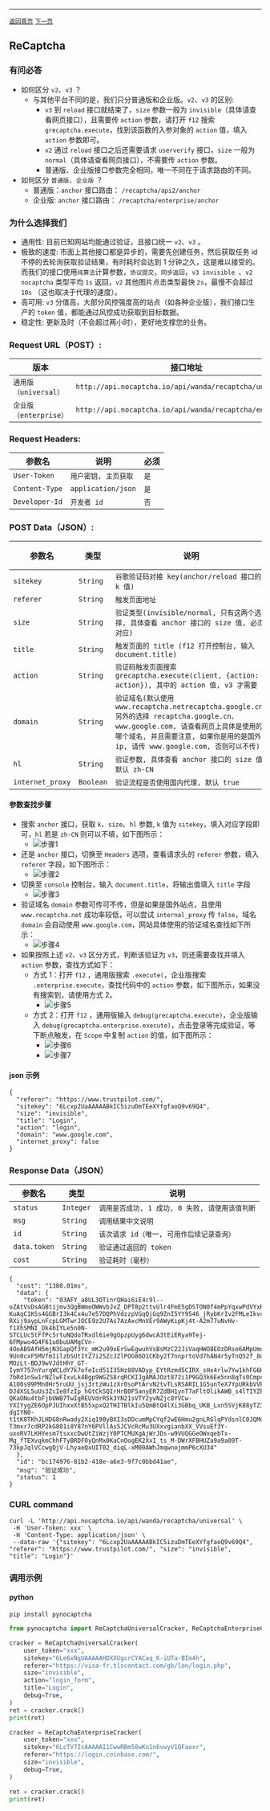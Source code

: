 ------
[`返回首页`](../README.md)    [`下一页`](cloudflare.md)

## ReCaptcha

### 有问必答

  * 如何区分 `v2`、`v3` ？
    * 与其他平台不同的是，我们只分普通版和企业版。`v2`、`v3` 的区别:
      * `v3` 到 `reload` 接口就结束了，`size` 参数一般为 `invisible`（具体请查看网页接口），且需要传 `action` 参数，请打开 `f12` 搜索 `grecaptcha.execute`，找到该函数的入参对象的 `action` 值，填入 `action` 参数即可。
      * `v2` 通过 `reload` 接口之后还需要请求 `userverify` 接口，`size` 一般为 `normal`（具体请查看网页接口），不需要传 `action` 参数。
      * 普通版、企业版接口参数完全相同，唯一不同在于请求路由的不同。
  * 如何区分 `普通版`、`企业版` ？
    * 普通版：`anchor` 接口路由： `/recaptcha/api2/anchor`
    * 企业版: `anchor` 接口路由： `/recaptcha/enterprise/anchor`


### 为什么选择我们

* 通用性: 目前已知网站均能通过验证，且接口统一 `v2`、`v3` 。
* 极致的速度: 市面上其他接口都是异步的，需要先创建任务，然后获取任务 id 不停的去轮询获取验证结果，有时耗时会达到 1
  分钟之久，这是难以接受的。而我们的接口使用`纯算法`计算参数，`协议提交`，`同步返回`，`v3 invisible `、`v2 nocaptcha`
  类型平均 `1s` 返回，`v2` 其他图片点击类型最快 `2s`，最慢不会超过 `10s` （这也取决于代理的速度）。
* 高可用: `v3` 分值高，大部分风控强度高的站点（如各种企业版），我们接口生产的 `token` 值，都能通过风控成功获取到目标数据。
* 稳定性: 更新及时（不会超过两小时），更好地支撑您的业务。

### Request URL（POST）:

| 版本                  | 接口地址                                                  |
|----------------------|----------------------------------------------------------|
| `通用版（universal）`  | `http://api.nocaptcha.io/api/wanda/recaptcha/universal`  |
| `企业版（enterprise）` | `http://api.nocaptcha.io/api/wanda/recaptcha/enterprise` |

### Request Headers:

| 参数名            | 说明                 | 必须  |
|----------------|-----------------------|-----|
| `User-Token`   | `用户密钥, 主页获取`     | `是` |
| `Content-Type` | `application/json`    | `是` |
| `Developer-Id` | `开发者 id`            | `否` |

### POST Data（JSON）:

| 参数名 | 类型 | 说明 | 必须 |
|------|------|------|------|
| `sitekey`         |    `String`    |   `谷歌验证码对接 key(anchor/reload 接口的 k 值)`                                               |  `是` |
| `referer`         |    `String`    |   `触发页面地址`                                                                              | `是` |
| `size`            |    `String`    |   `验证类型(invisible/normal, 只有这两个选择, 具体查看 anchor 接口的 size 值, 必须对应)`      |  `是` |
| `title`           |    `String`    |   `触发页面的 title (f12 打开控制台, 输入 document.title)`                                        |  `是` |
| `action`          |    `String`    |   `验证码触发页面搜索 grecaptcha.execute(client, {action: action}), 其中的 action 值, v3 才需要`   |  `否` |
| `domain`          |    `String`    |   `验证域名(默认使用 www.recaptcha.netrecaptcha.google.cn, 另外的选择 recaptcha.google.cn、www.google.com, 请查看网页上具体是使用的哪个域名, 并且需要注意, 如果你是用的是国外 ip, 请传 www.google.com, 否则可以不传)`                         |  `否` |
| `hl`              |    `String`    |   `验证参数, 具体查看 anchor 接口的 size 值, 默认 zh-CN`    |  `否` |
| `internet_proxy`  |    `Boolean`   |   `验证流程是否使用国内代理, 默认 true`    |  `否` |

#### 参数查找步骤

* 搜索 `anchor` 接口，获取 `k`、`size`、`hl` 参数, `k` 值为 `sitekey`，填入对应字段即可，`hl` 若是 `zh-CN` 则可以不填，如下图所示：
  * ![步骤1](../images/recaptcha/arg1.png)
* 还是 `anchor` 接口，切换至 `Headers` 选项，查看请求头的 `referer` 参数，填入 `referer` 字段，如下图所示：
  * ![步骤2](../images/recaptcha/arg2.png)
* 切换至 `console` 控制台，输入 `document.title`，将输出值填入 `title` 字段
  * ![步骤3](../images/recaptcha/arg3.png)
* 验证域名 `domain` 参数可传可不传，但是如果是国外站点，且使用 `www.recaptcha.net` 成功率较低，可以尝试 `internal_proxy` 传 `false`，域名 `domain` 会自动使用 `www.google.com`，网站具体使用的验证域名查找如下所示：
  * ![步骤4](../images/recaptcha/arg4.png)
* 如果按照上述 `v2`、`v3` 区分方式，判断该验证为 `v3`，则还需要查找并填入 `action` 参数，查找方式如下：
  * 方式 1：打开 `f12` ，通用版搜索 `.execute(`，企业版搜索 `.enterprise.execute`，查找代码中的 `action` 参数，如下图所示，如果没有搜索到，请使用方式 2。
    * ![步骤5](../images/recaptcha/arg5.png)
  * 方式 2：打开 `f12` ，通用版输入 `debug(grecaptcha.execute)`，企业版输入 `debug(grecaptcha.enterprise.execute)`，点击登录等完成验证，等下断点触发，在 `Scope` 中复制 `action` 的值，如下图所示：
    * ![步骤6](../images/recaptcha/arg6.png)
    * ![步骤7](../images/recaptcha/arg7.png)


#### json 示例

```
{
  "referer": "https://www.trustpilot.com/",
  "sitekey": "6Lcxp2UaAAAAABkIC5izuDmTEeXYfgfaoQ9v69Q4",
  "size": "invisible",
  "title": "Login",
  "action": "login",
  "domain": "www.google.com",
  "internet_proxy": false
}
```

### Response Data（JSON）

| 参数名          | 类型        | 说明                            |
|--------------|-----------|-------------------------------|
| `status`     | `Integer` | `调用是否成功, 1 成功, 0 失败, 请使用该值判断` |
| `msg`        | `String`  | `调用结果中文说明`                    |
| `id`         | `String`  | `该次请求 id（唯一, 可用作后续记录查询）`      |
| `data.token` | `String`  | `验证通过返回的 token`               |
| `cost`       | `String`  | `验证耗时（毫秒）`                    |

```
{
  "cost": "1380.01ms",
  "data": {
    "token": "03AFY_a8UL3OTinrQHai6iE4c9l--oZAtVsDsAGBtijmv3QgBWmeOWWvbJvZ_DPT8p2ttvUlr4FmE5gDSTON0f4mPpYqxwPdVYxRbC0nmLuZJ0k9UmOjiK4HgUShuFu4RL7w1hyoFQ1YbUpLtW-KuAqC1KSs4GGBrI3k4Cx4u7e57DQPhVdzzpVGqQjGq9ZnI5YY9546_jRybKrIv2FMLeIkvcOJnCPUTnUREewSn7VO1bCvpdAP3Wj8DoH8jtv-RXij9aypLnFcpLGMTwrJOCE9z2U7As7AzAxcMnVEr9AWyKipKj4t-A2m77uNvHv-f1XhSMNI_Dk4bIYLe5n0N-STCLUc5tFfPc5rtuNQdoTRxdl6ie9gOpzpUyg6dwcA3tEiERya9Tej-6FMpwo4G4F61u8buUAMgCVn-4OoAB9AfH5mjN3GapQf3Yc_mK2u99xErSwEgwuhVsBsMzC22JiVaqHWO8EOzDRso6AMpUmuZw27b3Kl8IhFH1OiIL9WdfMfEXtEDgUFZxL085MxyS_mv5iGDbcxLkXN5PupgT2ieoQ8grbHsbHWF1-9Un0cxF5MVfmIilzbSUtItZ7i2SZcJZlPOG86D1CKby2T7nnprtoVd7hAN4r5yTnQ52f_8oShEKd3n0ArHsfti4TXPuVgafP8jp4uIkgK3YDlF2QvnnuGeEq58dZ91nllOQOBnzc_GiNLvd1h8XrZxexZ2eI_LDueF2p4uSWQBDLXloHV_2lmDf5QsDcUJy46JyhlehLK-MOzLt-BDJ9wVJdtHhY_GT-IymY757nYurqWCLdY7k7ofeIcd51I35Hz88VADyp_EYtRzmd5CIRX_sHx4rlw7Yw1khFG6Ktw-7bRd1nSw1rNZlwFIxvLk4Bgp9WGZS8rqRCKIJgAMAJOzt872i1P9GQ3k6Ee5nn8qTs0CmpckzrvqJLzexQfM69G-A1O0s99PMn0Hr5ruUU_jsj3rtzWu1zXr0soPtArvN2tvTLsRSARIL1G5unTeX7YpURkbVVkmaa08oqpR7eIFVO7I7SZ99jk-DJdXSL5uUs3ZcIe8fzIp_hGtCkSQIrHrB0F5anyER7ZdBH1ynT7aFltOlikAWB_s4lTIYZk7VDUrrwKOSMI3SMHus7BxKZNanhTO34c_9s62t9FRrLaiQfTXy4ZUlCgVAkWt1f_6lrRwj9VZDQRiplJQwIIDpT2jhXrgGLdqIjOBtJ2Doy3Gx4dkpPCuquqhnzyvFCEJdyG-QKaONu4tbFjbUWB7TwIgREUVdrR5k3YN21sVTY2yvNZjc8YVCw-YXIYygZE6OpPJUIhxxXtB55xpxQ2THITBlkIu5QmBtQ4lXi3GBbq_UKB_Lxn5SVjK88yTZ3TD3m8nfH4WDdb4c36Ff4lpGEEIsZtS7U11FqTGu_xv-dgIYN0-t1tK8TKhJLHDG8nRwady2Xiq190yBXI3sDDcumMpCYqf2wE6Hmu2gnLRGlqPYdsnlC0JQMoeUTHhdEBslQb4iPV_0azLHp_kCEZvYZYalmyIibmmI2O9qY9gROUHt7NRLl_-T3mxr7cdRP2kG801i8Y87nY6PVllAs5JCVcRcMu3UXxvgianbXX_VVsuEf3Y-uxoRV7LKHYesm7tsxxcDwUtZiWzjY0PTCMUXgAjWrJDs-w9VUQGGeOWxqebTx-Mg_fTEXvqkmChhFTyBRDF0yQnMx0KaCnOogEK2XxI_ts_M-DWrXFBHUZa9a9a09T-73kpJqlVCcwgQjV-LhyaeQxUIT02_diqL-xM00AWhJmqwnojmmP6cXU34"
  },
  "id": "bc174976-81b2-418e-a6e3-9f7c0bbd41ae",
  "msg": "验证成功",
  "status": 1
}
```

### CURL command

```
curl -L 'http://api.nocaptcha.io/api/wanda/recaptcha/universal' \
 -H 'User-Token: xxx' \
 -H 'Content-Type: application/json' \
 --data-raw '{"sitekey": "6Lcxp2UaAAAAABkIC5izuDmTEeXYfgfaoQ9v69Q4", "referer": "https://www.trustpilot.com/", "size": "invisible", "title": "Login"}' 
```

### 调用示例

#### python

```shell
pip install pynocaptcha
```

```python
from pynocaptcha import ReCaptchaUniversalCracker, ReCaptchaEnterpriseCracker

cracker = ReCaptchaUniversalCracker(
    user_token="xxx",
    sitekey="6Le6xNgUAAAAAHDXXUgcrCYACaq_K-iUTa-BIm4h",
    referer="https://visa-fr.tlscontact.com/gb/lon/login.php",
    size="invisible",
    action="login_form",
    title="Login",
    debug=True,
)
ret = cracker.crack()
print(ret)

cracker = ReCaptchaEnterpriseCracker(
    user_token="xxx",
    sitekey="6LcTV7IcAAAAAI1CwwRBm58wKn1n6vwyV1QFaoxr",
    referer="https://login.coinbase.com/",
    size="invisible",
    debug=True,
)

ret = cracker.crack()
print(ret)
```
